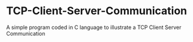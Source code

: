 # TCP-Client-Server-Communication
A simple program coded in C language to illustrate a TCP Client Server Communication
